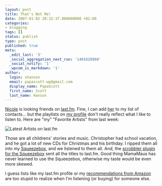 ```yaml
---
layout: post
title: That's Not Me!
date: 2007-01-02 20:32:37.000000000 +01:00
categories:
- blogging
tags: []
status: publish
type: post
published: true
meta:
  _edit_last: '3'
  _social_aggregation_next_run: '1401628960'
  _social_notify: '1'
  _wpcom_is_markdown: '1'
author:
  login: shanson
  email: papascott-wp@gmail.com
  display_name: PapaScott
  first_name: Scott
  last_name: Hanson
---
```

<p><a href="http://beissholz.de/pivot/artikel-1463.html">Nicole</a> is looking friends on <a href="http://www.last.fm/">last.fm</a>. Fine, I can add <a href="http://www.last.fm/user/nixande">her</a> to my list of contacts... but the playlists on <a href="http://www.last.fm/user/papascott">my profile</a> don't really reflect what I like to listen to. Here are "my" "Favorite Artists" from last week:</p>
<p><img src="https://www.papascott.de/wordpress/wp-content/uploads/2007/01/latest_artists_on_lastfm.gif" alt="Latest Artists on last.fm" /></p>
<p>Those are all childrens' stories and music. Christopher had school vacation, and he got a lot of new CDs for Christmas and his birthday. I ripped them all into my <a href="http://www.slimdevices.com/pi_squeezebox.html">Squeezebox</a>, and we listened to them all. And, the <a href="http://slimscrobbler.sourceforge.net/">scrobbler plugin for the Squeezebox</a> sent all the titles to last.fm. Good thing MamaMaus has never learned to use the Squeezebox, otherwise my taste would be even more skewed.</p>
<p>I guess lists like my last.fm profile or my <a href="http://www.amazon.com/gp/yourstore/">recommendations from Amazon</a> are too stupid to realize when I'm listening (or buying) for someone else.</p>
